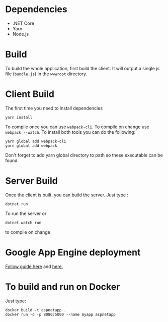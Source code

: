 # Dependencies
* .NET Core
* Yarn
* Node.js

# Build
To build the whole application, first build the client. It will output a single js file (`bundle.js`) in the `wwwroot` directory.

# Client Build
The first time you need to install dependencies

```
yarn install
```

To compile once you can use `webpack-cli`. To compile on change use `webpack --watch`.
To install both tools you can do the following:

```
yarn global add webpack-cli
yarn global add webpack
```

Don't forget to add yarn global directory to path so these executable can be found.

# Server Build

Once the client is built, you can build the server. Just type :
```
dotnet run
```
To run the server or
```
dotnet watch run
```
to compile on change

# Google App Engine deployment

[Follow guide here](https://cloud.google.com/appengine/docs/flexible/dotnet/quickstart) and [here.](https://cloud.google.com/appengine/docs/flexible/dotnet/testing-and-deploying-your-app)

# To build and run on Docker

Just type:
```
docker build -t aspnetapp .
docker run -d -p 8080:5000 --name myapp aspnetapp
```